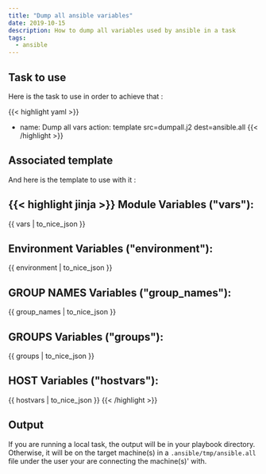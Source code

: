 ```yaml
---
title: "Dump all ansible variables"
date: 2019-10-15
description: How to dump all variables used by ansible in a task
tags:
  - ansible
---
```


## Task to use

Here is the task to use in order to achieve that :

{{< highlight yaml >}}
- name: Dump all vars
  action: template src=dumpall.j2 dest=ansible.all
{{< /highlight >}}

## Associated template

And here is the template to use with it :

{{< highlight jinja >}}
Module Variables ("vars"):
--------------------------------
{{ vars | to_nice_json }}

Environment Variables ("environment"):
--------------------------------
{{ environment | to_nice_json }}

GROUP NAMES Variables ("group_names"):
--------------------------------
{{ group_names | to_nice_json }}

GROUPS Variables ("groups"):
--------------------------------
{{ groups | to_nice_json }}

HOST Variables ("hostvars"):
--------------------------------
{{ hostvars | to_nice_json }}
{{< /highlight >}}

## Output

If you are running a local task, the output will be in your playbook directory. Otherwise, it will be on the target machine(s) in a `.ansible/tmp/ansible.all` file under the user your are connecting the machine(s)' with.
